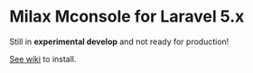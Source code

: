 # Milax Mconsole for Laravel 5.x #

Still in **experimental develop** and not ready for production!

[See wiki](https://github.com/misterpaladin/mconsole/wiki) to install.